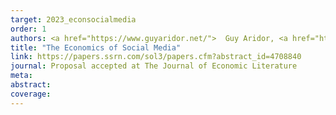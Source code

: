```yaml
---
target: 2023_econsocialmedia
order: 1
authors: <a href="https://www.guyaridor.net/">  Guy Aridor, <a href="https://www.rafaeljjd.com/"> Rafael Jiménez-Durán</a>, and <a href="https://www.songlena.com/">Lena Song</a> 
title: "The Economics of Social Media"
link: https://papers.ssrn.com/sol3/papers.cfm?abstract_id=4708840
journal: Proposal accepted at The Journal of Economic Literature 
meta: 
abstract: 
coverage:
---
```


